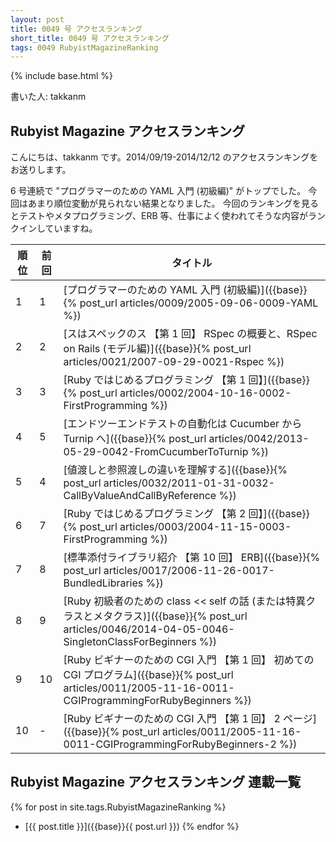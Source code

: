 ```yaml
---
layout: post
title: 0049 号 アクセスランキング
short_title: 0049 号 アクセスランキング
tags: 0049 RubyistMagazineRanking
---
```

{% include base.html %}


書いた人: takkanm

## Rubyist Magazine アクセスランキング

こんにちは、takkanm です。2014/09/19-2014/12/12 のアクセスランキングをお送りします。

6 号連続で "プログラマーのための YAML 入門 (初級編)" がトップでした。
今回はあまり順位変動が見られない結果となりました。
今回のランキングを見るとテストやメタプログラミング、ERB 等、仕事によく使われてそうな内容がランクインしていますね。

| 順位| 前回| タイトル|
|---|---|---|
| 1| 1| [プログラマーのための YAML 入門 (初級編)]({{base}}{% post_url articles/0009/2005-09-06-0009-YAML %})|
| 2| 2| [スはスペックのス 【第 1 回】 RSpec の概要と、RSpec on Rails (モデル編)]({{base}}{% post_url articles/0021/2007-09-29-0021-Rspec %})|
| 3| 3| [Ruby ではじめるプログラミング 【第 1 回】]({{base}}{% post_url articles/0002/2004-10-16-0002-FirstProgramming %})|
| 4| 5| [エンドツーエンドテストの自動化は Cucumber から Turnip へ]({{base}}{% post_url articles/0042/2013-05-29-0042-FromCucumberToTurnip %})|
| 5| 4| [値渡しと参照渡しの違いを理解する]({{base}}{% post_url articles/0032/2011-01-31-0032-CallByValueAndCallByReference %})|
| 6| 7| [Ruby ではじめるプログラミング 【第 2 回】]({{base}}{% post_url articles/0003/2004-11-15-0003-FirstProgramming %})|
| 7| 8| [標準添付ライブラリ紹介 【第 10 回】 ERB]({{base}}{% post_url articles/0017/2006-11-26-0017-BundledLibraries %})|
| 8| 9| [Ruby 初級者のための class << self の話 (または特異クラスとメタクラス)]({{base}}{% post_url articles/0046/2014-04-05-0046-SingletonClassForBeginners %})|
| 9| 10| [Ruby ビギナーのための CGI 入門 【第 1 回】 初めての CGI プログラム]({{base}}{% post_url articles/0011/2005-11-16-0011-CGIProgrammingForRubyBeginners %})|
| 10| -| [Ruby ビギナーのための CGI 入門 【第 1 回】 2 ページ]({{base}}{% post_url articles/0011/2005-11-16-0011-CGIProgrammingForRubyBeginners-2 %})|


## Rubyist Magazine アクセスランキング 連載一覧

{% for post in site.tags.RubyistMagazineRanking %}
  - [{{ post.title }}]({{base}}{{ post.url }})
{% endfor %}


